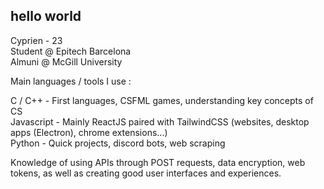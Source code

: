 ## hello world  
  
Cyprien - 23  
Student @ Epitech Barcelona  
Almuni @ McGill University  

  
Main languages / tools I use :  
  
C / C++    - First languages, CSFML games, understanding key concepts of CS  
Javascript - Mainly ReactJS paired with TailwindCSS (websites, desktop apps (Electron), chrome extensions...)  
Python     - Quick projects, discord bots, web scraping    

Knowledge of using APIs through POST requests, data encryption, web tokens, as well as creating good user interfaces and experiences.
